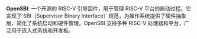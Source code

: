 **OpenSBI**: 一个开源的 RISC-V 引导固件，用于管理 RISC-V 平台的启动过程。它实现了 SBI（Supervisor Binary Interface）规范，为操作系统提供了硬件抽象层，简化了系统启动和硬件管理。OpenSBI 支持多种 RISC-V 处理器和平台，广泛用于嵌入式系统和开发板。
